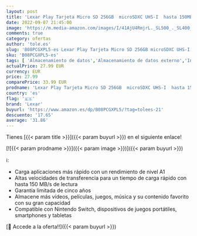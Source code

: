 ```yaml
---
layout: post
title: 'Lexar Play Tarjeta Micro SD 256GB  microSDXC UHS-I  hasta 150MB/s de Lectura  Microsd Compatible con Nintendo Switch  telefono y Tableta  LMSPLAY256G-BNNAG '
date: 2022-09-07 21:45:00
image: 'https://m.media-amazon.com/images/I/41AjU4RmjrL._SL500_._SL400_.jpg'
comments: true
category: ofertas
author: 'tole.es'
slug: 'B08PCGXPL5-es Lexar Play Tarjeta Micro SD 256GB microSDXC UHS-I hasta...'
sku: 'B08PCGXPL5-es'
tags: [ 'Almacenamiento de datos','Almacenamiento de datos externo','Informática','Tarjetas de memoria','Tarjetas microSD','lexar','nintendo','🇪🇸', ]
actualPrice: 27.99 EUR
currency: EUR
price: 27.99
comparePrice: 33.99 EUR
prodname: 'Lexar Play Tarjeta Micro SD 256GB  microSDXC UHS-I  hasta 150MB/s de Lectura  Microsd Compatible con Nintendo Switch  telefono y Tableta  LMSPLAY256G-BNNAG '
country: 'es'
flag: '🇪🇸'
brand: 'Lexar'
buyurl: 'https://www.amazon.es/dp/B08PCGXPL5/?tag=tolees-21'
descuento: '17.65'
average: '31.86'
---
```


Tienes [{{< param title >}}]({{< param buyurl >}}) en el siguiente enlace!

[![{{< param prodname >}}]({{< param image >}})]({{< param buyurl >}})

ℹ️:

- Carga aplicaciones más rápido con un rendimiento de nivel A1
- Altas velocidades de transferencia para un tiempo de carga rápido con hasta 150 MB/s de lectura
- Garantía limitada de cinco años
- Almacene más vídeos, películas, juegos, música y su contenido favorito con su gran capacidad
- Compatible con Nintendo Switch, dispositivos de juegos portátiles, smartphones y tabletas

[🛒 Accede a la oferta!!]({{< param buyurl >}})
